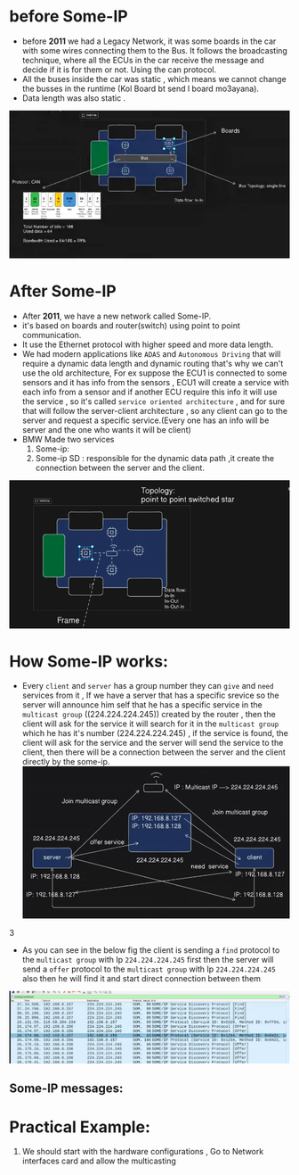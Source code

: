 # before Some-IP
- before **2011** we had a Legacy Network, it was some boards in the car with some wires connecting them to the Bus.
It follows the broadcasting technique, where all the ECUs in the car receive the message and decide if it is for them or not. Using the can protocol.
- All the buses inside the car was static , which means we cannot change the busses in the runtime (Kol Board bt send l board mo3ayana).
- Data length was also static .

![alt text](Assets/image.png)


# After Some-IP
- After **2011**, we have a new network called Some-IP.
- it's based on boards and router(switch) using point to point communication.
- It use the Ethernet protocol with higher speed and more data length.
- We had modern applications like `ADAS` and `Autonomous Driving` that will require a dynamic data length and dynamic routing that's why we can't use the old architecture, For ex suppose the ECU1 is connected to some sensors and it has info from the sensors , ECU1 will create a service with each info from a sensor and if another ECU require this info it will use the service , so it's called `service oriented architecture` , and for sure that will follow the server-client architecture , so any client can go to the server and request a specific service.(Every one has an info will be server and the one who wants it will be client)
- BMW Made two services 
    1. Some-ip:  
    2. Some-ip SD : responsible for the dynamic data path ,it create the connection between the server and the client.

![alt text](Assets/image2.png)
# How Some-IP works:

- Every `client` and `server` has a group number they can `give` and `need` services from it , If we have a server that has a specific srevice so the server will announce him self that he has a specific service in the `multicast group` ((224.224.224.245)) created by the router , then the client will ask for the service it will search for it in the `multicast group` which he has it's number (224.224.224.245) , if the service is found, the client will ask for the service and the server will send the service to the client, then there will be a connection between the server and the client directly by the some-ip.
![alt text](image.png)

3
- As you can see in the below fig the client is sending a `find` protocol to the `multicast group` with Ip `224.224.224.245` first then the server will send a `offer` protocol to the 
`multicast group` with Ip `224.224.224.245`  also then he will find it and start direct connection between them 

![alt text](image-1.png)


## Some-IP messages:




# Practical Example:
1. We should start with the hardware configurations , Go to Network interfaces card and allow the multicasting
```bash

